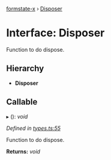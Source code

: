 [formstate-x](../README.md) › [Disposer](disposer.md)

# Interface: Disposer

Function to do dispose.

## Hierarchy

* **Disposer**

## Callable

▸ (): *void*

*Defined in [types.ts:55](https://github.com/qiniu/formstate-x/blob/ccc96d5/src/types.ts#L55)*

Function to do dispose.

**Returns:** *void*
